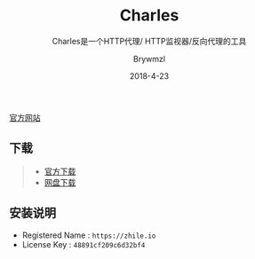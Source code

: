 ﻿---
layout:     post
title:      Charles
subtitle:   Charles是一个HTTP代理/ HTTP监视器/反向代理的工具
date:       2018-4-23
author:     Brywmzl
header-img: img/Charles/bg.jpg
catalog: true
tags:
    - Charles
    - 网络
---

[官方网站](https://www.charlesproxy.com)  

## 下载
>- [官方下载](https://www.charlesproxy.com/download)  
>- [网盘下载](https://pan.baidu.com/s/1G8EudkxENLpqfuDy0ILeaA)  

## 安装说明 
* Registered Name : `https://zhile.io`
* License Key : `48891cf209c6d32bf4`